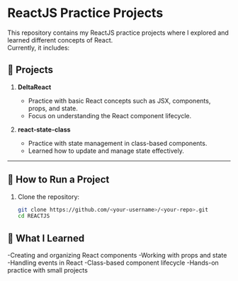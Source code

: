 # ReactJS Practice Projects

This repository contains my ReactJS practice projects where I explored and learned different concepts of React.  
Currently, it includes:

## 📂 Projects

1. **DeltaReact**
   - Practice with basic React concepts such as JSX, components, props, and state.
   - Focus on understanding the React component lifecycle.

2. **react-state-class**
   - Practice with state management in class-based components.
   - Learned how to update and manage state effectively.

---

## 🚀 How to Run a Project

1. Clone the repository:
   ```bash
   git clone https://github.com/<your-username>/<your-repo>.git
   cd REACTJS
## 📖 What I Learned

-Creating and organizing React components
-Working with props and state
-Handling events in React
-Class-based component lifecycle
-Hands-on practice with small projects
